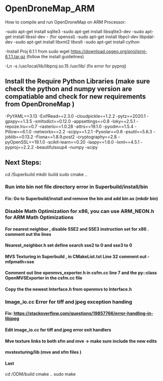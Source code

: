 # OpenDroneMap_ARM

How to compile and run OpenDroneMap on ARM Processor:

-sudo apt-get install sqlite3 
-sudo apt-get install libsqlite3-dev
-sudo apt-get install libssl-dev - (for openssl)
-sudo apt-get install libpcl-dev libpdal-dev
-sudo apt-get install libxml2 libxslt 
-sudo apt-get install cython


-Install Proj 6.1.1 from sudo wget https://download.osgeo.org/proj/proj-6.1.1.tar.gz (follow the install guidelines)


-Ln -s /usr/local/lib/libproj.so.15 /usr/lib/ (fix error for pyproj)

## Install the Require Python Libraries (make sure check the python and numpy version are compatiable and check for new requirements from OpenDroneMap )

-PyYAML==3.13
-ExifRead==2.3.0
-cloudpickle==1.2.2
-pytz==2020.1
-gpxpy==1.3.5
-xmltodict==0.12.0
-appsettings==0.8
-loky==2.5.1
-repoze.lru==0.7
-rasterio==1.0.28
-attrs==19.1.0
-pyodm==1.5.4
-Pillow==6.1.0
-networkx==2.2
-scipy==1.2.1
-Pysolar==0.6
-psutil==5.6.3
-joblib==0.13.2
-Fiona==1.8.9.post2
-cryptography==2.8
-pyOpenSSL==19.1.0
-scikit-learn==0.20
-laspy==1.6.0
-lxml==4.5.1
-pyproj==2.2.2
-beautifulsoup4
-numpy
-scipy

## Next Steps:

cd /Superbuild 
mkdir build 
sudo cmake ..

### Run into bin not file directory error in Superbuild/install/bin

#### Fix: Go to Superbuild/install and remove the bin and add bin as (mkdir bin)

### Disable Math Optimization for x86, you can use ARM_NEON.h for ARM Math Optimizations

#### For nearest neighbor , disable SSE2 and SSE3 instruction set for x86 . comment out the lines 

#### Nearest_neighbor.h  set define search sse2 to 0 and sse3 to 0

#### MVS Texturing in Superbuild , in  CMakeList.txt Line 32 comment out -mfpmath=sse

#### Comment out line openmvs_exporter.h  in csfm.cc line 7 and the py::class OpenMVSExporter in the csfm.cc file 

#### Copy the the newest Interface.h from openmvs to Interface.h


### Image_io.cc Error for tiff and jpeg exception handing 

#### Fix: https://stackoverflow.com/questions/19857766/error-handling-in-libjpeg

#### Edit image_io.cc for tiff and jpeg error exit handlers 
#### Mve texture links to both sfm and mve -> make sure include the new edits 

#### mvstexturing/lib (mve and sfm files ) 

#### Last

cd /ODM/build
cmake ..
sudo make






